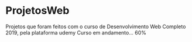 # ProjetosWeb
Projetos que foram feitos com o curso de Desenvolvimento Web Completo 2019, pela plataforma udemy
Curso em andamento...  60%
